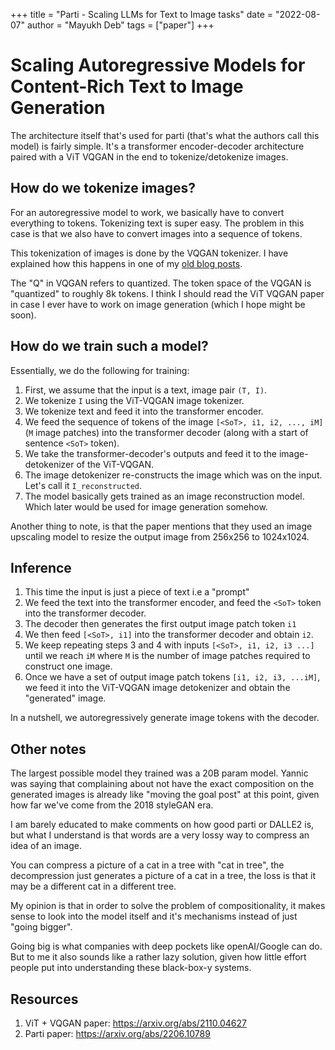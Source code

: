 +++
title = "Parti - Scaling LLMs for Text to Image tasks"
date = "2022-08-07"
author = "Mayukh Deb"
tags = ["paper"]
+++

# Scaling Autoregressive Models for Content-Rich Text to Image Generation

The architecture itself that's used for parti (that's what the authors call this model) is fairly simple. It's a transformer encoder-decoder architecture paired with a ViT VQGAN in the end to tokenize/detokenize images.

## How do we tokenize images?

For an autoregressive model to work, we basically have to convert everything to tokens. Tokenizing text is super easy. The problem in this case is that we also have to convert images into a sequence of tokens.

This tokenization of images is done by the VQGAN tokenizer. I have explained how this happens in one of my [old blog posts](https://mayukhdeb.github.io/blog/post/an-image-is-worth-16-x-16-explained/#how-do-we-tokenize-images-).

The "Q" in VQGAN refers to quantized. The token space of the VQGAN is "quantized" to roughly 8k tokens. I think I should read the ViT VQGAN paper in case I ever have to work on image generation (which I hope might be soon).

## How do we train such a model?


Essentially, we do the following for training:

1. First, we assume that the input is a text, image pair `(T, I)`. 
2. We tokenize `I` using the ViT-VQGAN image tokenizer.
3. We tokenize text and feed it into the transformer encoder.
4. We feed the sequence of tokens of the image `[<SoT>, i1, i2, ..., iM]` (`M` image patches) into the transformer decoder (along with a start of sentence `<SoT>` token).
5. We take the transformer-decoder's outputs and feed it to the image-detokenizer of the ViT-VQGAN.
6. The image detokenizer re-constructs the image which was on the input. Let's call it `I_reconstructed`.
7. The model basically gets trained as an image reconstruction model. Which later would be used for image generation somehow.

Another thing to note, is that the paper mentions that they used an image upscaling model to resize the output image from 256x256 to 1024x1024.

## Inference

1. This time the input is just a piece of text i.e a "prompt"
2. We feed the text into the transformer encoder, and feed the `<SoT>` token into the transformer decoder.
3. The decoder then generates the first output image patch token `i1`
4. We then feed `[<SoT>, i1]` into the transformer decoder and obtain `i2`. 
5. We keep repeating steps 3 and 4 with inputs `[<SoT>, i1, i2, i3 ...]` until we reach `iM` where `M` is the number of image patches required to construct one image.
6. Once we have a set of output image patch tokens `[i1, i2, i3, ...iM]`, we feed it into the ViT-VQGAN  image detokenizer and obtain the "generated" image.

In a nutshell, we autoregressively generate image tokens with the decoder.

## Other notes

The largest possible model they trained was a 20B param model. Yannic was saying that complaining about not have the exact composition on the generated images is already like "moving the goal post" at this point, given how far we've come from the 2018 styleGAN era.

I am barely educated to make comments on how good parti or DALLE2 is, but what I understand is that words are a very lossy way to compress an idea of an image.

You can compress a picture of a cat in a tree with "cat in tree", the decompression just generates a picture of a cat in a tree, the loss is that it may be a different cat in a different tree.

My opinion is that in order to solve the problem of compositionality, it makes sense to look into the model itself and it's mechanisms instead of just "going bigger". 

Going big is what companies with deep pockets like openAI/Google can do. But to me it also sounds like a rather lazy solution, given how little effort people put into understanding these black-box-y systems.

## Resources

1. ViT + VQGAN paper: https://arxiv.org/abs/2110.04627
2. Parti paper: https://arxiv.org/abs/2206.10789



